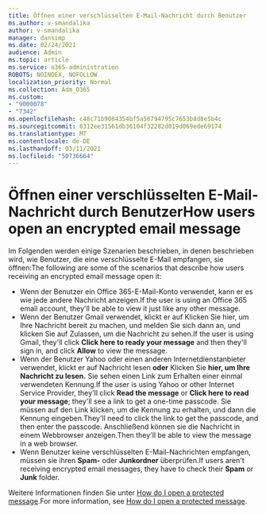 ```yaml
---
title: Öffnen einer verschlüsselten E-Mail-Nachricht durch Benutzer
ms.author: v-smandalika
author: v-smandalika
manager: dansimp
ms.date: 02/24/2021
audience: Admin
ms.topic: article
ms.service: o365-administration
ROBOTS: NOINDEX, NOFOLLOW
localization_priority: Normal
ms.collection: Adm_O365
ms.custom:
- "9000078"
- "7342"
ms.openlocfilehash: c48c71b9084354bf5a56794795c7653b8d8e5b4c
ms.sourcegitcommit: 6312ee31561db36104f32282d019d069ede69174
ms.translationtype: MT
ms.contentlocale: de-DE
ms.lasthandoff: 03/11/2021
ms.locfileid: "50736664"
---
```

# <a name="how-users-open-an-encrypted-email-message"></a><span data-ttu-id="a7aba-102">Öffnen einer verschlüsselten E-Mail-Nachricht durch Benutzer</span><span class="sxs-lookup"><span data-stu-id="a7aba-102">How users open an encrypted email message</span></span>

<span data-ttu-id="a7aba-103">Im Folgenden werden einige Szenarien beschrieben, in denen beschrieben wird, wie Benutzer, die eine verschlüsselte E-Mail empfangen, sie öffnen:</span><span class="sxs-lookup"><span data-stu-id="a7aba-103">The following are some of the scenarios that describe how users receiving an encrypted email message open it:</span></span>

- <span data-ttu-id="a7aba-104">Wenn der Benutzer ein Office 365-E-Mail-Konto verwendet, kann er es wie jede andere Nachricht anzeigen.</span><span class="sxs-lookup"><span data-stu-id="a7aba-104">If the user is using an Office 365 email account, they'll be able to view it just like any other message.</span></span>
- <span data-ttu-id="a7aba-105">Wenn der Benutzer Gmail verwendet,  klickt er auf Klicken Sie hier, um Ihre  Nachricht bereit zu machen, und melden Sie sich dann an, und klicken Sie auf Zulassen, um die Nachricht zu sehen.</span><span class="sxs-lookup"><span data-stu-id="a7aba-105">If the user is using Gmail, they'll click **Click here to ready your message** and then they'll sign in, and click **Allow** to view the message.</span></span>
- <span data-ttu-id="a7aba-106">Wenn der Benutzer Yahoo oder einen anderen Internetdienstanbieter verwendet, klickt er auf Nachricht lesen **oder** Klicken Sie **hier, um Ihre Nachricht zu lesen.** Sie sehen einen Link zum Erhalten einer einmal verwendeten Kennung.</span><span class="sxs-lookup"><span data-stu-id="a7aba-106">If the user is using Yahoo or other Internet Service Provider, they'll click **Read the message** or **Click here to read your message**; they'll see a link to get a one-time passcode.</span></span> <span data-ttu-id="a7aba-107">Sie müssen auf den Link klicken, um die Kennung zu erhalten, und dann die Kennung eingeben.</span><span class="sxs-lookup"><span data-stu-id="a7aba-107">They'll need to click the link to get the passcode, and then enter the passcode.</span></span> <span data-ttu-id="a7aba-108">Anschließend können sie die Nachricht in einem Webbrowser anzeigen.</span><span class="sxs-lookup"><span data-stu-id="a7aba-108">Then they'll be able to view the message in a web browser.</span></span>
- <span data-ttu-id="a7aba-109">Wenn Benutzer keine verschlüsselten E-Mail-Nachrichten empfangen, müssen sie ihren **Spam-** oder **Junkordner** überprüfen.</span><span class="sxs-lookup"><span data-stu-id="a7aba-109">If users aren't receiving encrypted email messages, they have to check their **Spam** or **Junk** folder.</span></span>

<span data-ttu-id="a7aba-110">Weitere Informationen finden Sie unter [How do I open a protected message](https://support.microsoft.com/topic/how-do-i-open-a-protected-message-1157a286-8ecc-4b1e-ac43-2a608fbf3098).</span><span class="sxs-lookup"><span data-stu-id="a7aba-110">For more information, see [How do I open a protected message](https://support.microsoft.com/topic/how-do-i-open-a-protected-message-1157a286-8ecc-4b1e-ac43-2a608fbf3098).</span></span>